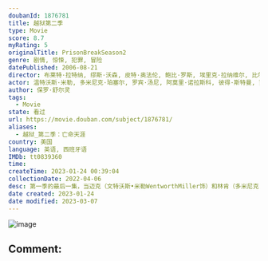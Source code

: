 ```yaml
---
doubanId: 1876781
title: 越狱第二季
type: Movie
score: 8.7
myRating: 5
originalTitle: PrisonBreakSeason2
genre: 剧情, 惊悚, 犯罪, 冒险
datePublished: 2006-08-21
director: 布莱特·拉特纳, 缪斯·沃森, 皮特·奥法伦, 鲍比·罗斯, 埃里克·拉纳维尔, 比尔·怀斯, 坦纳·吉尔, 格雷格·艾坦尼斯, 凯文·霍克斯, 布莱恩·斯派克, 尼尔森·麦科米克, 文森特马西阿诺, 德怀特·, 塞尔吉奥·米米卡
actor: 温特沃斯·米勒, 多米尼克·珀塞尔, 罗宾·汤尼, 阿莫里·诺拉斯科, 彼得·斯特曼, 罗伯特·克耐普, 韦德·威廉姆斯, 莎拉·韦恩·卡丽丝, 洛克蒙·邓巴, 威廉·菲克纳, 雷吉·李, 劳拉·韦德, 卡利斯勒·斯图德尔, ·埃弗摩尔, 亚历珊德拉·莱顿, 戴恩·罗兹, 克里斯托弗·贝瑞, 迈克尔·特瑞威诺, 马特·奥姆斯特德, 艾莉森·托尔曼, 艾伦·阿克斯, 斯蒂芬·考特尔, 马克·麦考利, 菲利普·爱德华·范·利尔, 特里·戴尔·帕克斯, 杰森·戴维斯, 查尔斯·贝克, 塔米·阮, 蒂莫西·沃克, 史蒂芬·切斯特·普林斯, 伊万·加姆贝尔, 丹顿·布朗·艾威特, 加里·格鲁布斯, 基莉·维尔茨, 香侬·休斯, 莫莉·梅·汤普森, 克里斯蒂安·斯托特, undefined, undefined, 约翰·, 蕾切尔·洛埃拉, undefined, 安吉·波林, 梅丽莎·奇雷洛, 斯泰西·基齐, 安德拉·福勒, 布拉德·霍金斯, 迈克尔·库立兹, 海伦娜·科勒沃恩, 莱斯特·斯派特, 克里斯·弗雷霍夫, 泰勒·尼科斯, 罗伯特·普拉尔戈, 凯文·杜恩, 雅森妮娅·加西亚, 妮可·莉, 蒂娜·霍尔姆斯, 凯瑟琳·威利斯, 斯图尔特·格利尔, 莱恩·加里逊, 马歇尔·奥尔曼, 霍莉·瓦兰丝, 保罗·安德斯坦, 约翰·赫德, 毛里斯·里佩克, 詹姆斯·迈克尔·泰勒, ·布兰科, 黛米·洛瓦托, 芭芭拉·伊芙·哈里斯, 库尔特·卡塞雷斯, 塞拉斯·威尔·米切尔, 凯莉·库柯, 杰夫·帕里, 马特·德卡罗, 乔·努内斯, 辛希亚·卡耶·麦克威廉姆斯, 杰米·雷内尔, 迈克尔·格霍尔克, 卡蜜尔·古阿蒂, 布莱恩·尼古拉斯, 康纳·欧法莱尔, 卡尔·马金恩, 帕特丽夏·温迪, 亚丽克斯·门纳塞斯, 马克·哈雷利克, 乔纳森·赫尔南德斯, 乔·胡尔特拉斯, 珊农·罗伊, 维布尔·弗利茨杰拉德, 伊斯梅尔·伊斯特·卡尔罗, 丹妮尔·坎贝尔, 金·寇兹, 戴安娜·斯卡尔维德, 凯莉·索恩, 克里斯汀·莱曼, 安东尼·约翰·邓尼森, 何塞·祖尼加, 罗密·罗斯蒙特, 雷·埃尔南德斯, 布兰顿·史密斯, 席尔瓦·克莱吉安, 里昂·拉瑟姆, 迪兰·明奈特, 马克斯·克里奇, 克里斯汀·马尔科
author: 保罗·舒尔灵
tags:
  - Movie
state: 看过
url: https://movie.douban.com/subject/1876781/
aliases:
  - 越狱_第二季：亡命天涯
country: 美国
language: 英语, 西班牙语
IMDb: tt0839360
time: 
createTime: 2023-01-24 00:39:04
collectionDate: 2022-04-06
desc: 第一季的最后一集，当迈克（文特沃斯•米勒WentworthMiller饰）和林肯（多米尼克•珀塞尔DominicPurcell饰）他们跑到黑帮老大阿布鲁奇派来的飞机所停泊的地方时，飞行员因...
date created: 2023-01-24
date modified: 2023-03-07
---
```


![image](p2201755957.jpg)

Comment:
---
